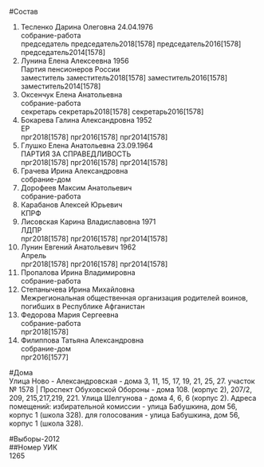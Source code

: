 #Состав  
1. Тесленко Дарина Олеговна 24.04.1976  
    собрание-работа  
    председатель председатель2018[1578] председатель2016[1578] председатель2014[1578]  
2. Лунина Елена Алексеевна 1956  
    Партия пенсионеров России  
    заместитель заместитель2018[1578] заместитель2016[1578] заместитель2014[1578]  
3. Оксенчук Елена Анатольевна  
    собрание-работа  
    секретарь секретарь2018[1578] секретарь2016[1578]  
4. Бокарева Галина Александровна 1952  
    ЕР  
    прг2018[1578] прг2016[1578] прг2014[1578]  
5. Глушко Елена Анатольевна 23.09.1964  
    ПАРТИЯ ЗА СПРАВЕДЛИВОСТЬ  
    прг2018[1578] прг2016[1578] прг2014[1578]  
6. Грачева Ирина Александровна  
    собрание-дом  
7. Дорофеев Максим Анатольевич  
    собрание-работа  
8. Карабанов Алексей Юрьевич  
    КПРФ  
9. Лисовская Карина Владиславовна 1971  
    ЛДПР  
    прг2018[1578] прг2016[1578] прг2014[1578]  
10. Лунин Евгений Анатольевич 1962  
    Апрель  
    прг2018[1578] прг2016[1578] прг2014[1578]  
11. Пропалова Ирина Владимировна  
    собрание-работа  
12. Степанычева Ирина Михайловна  
    Межрегиональная общественная организация родителей воинов, погибших в Республике Афганистан  
13. Федорова Мария Сергеевна  
    собрание-работа  
    прг2018[1578]  
14. Филиппова Татьяна Александровна  
    собрание-дом  
    прг2016[1577]  
  
#Дома  
Улица Ново - Александровская - дома 3, 11, 15, 17, 19, 21, 25, 27. участок № 1578 | Проспект Обуховской Обороны - дома 108. (корпус 2), 207/2, 209, 215,217,219, 221. Улица Шелгунова - дома 4, 6, 6 (корпус 2). Адреса помещений: избирательной комиссии - улица Бабушкина, дом 56, корпус 1 (школа 328). для голосования - улица Бабушкина, дом 56, корпус 1 (школа 328).  
  
#Выборы-2012  
##Номер УИК  
1265  
